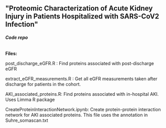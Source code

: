 ## <b>"Proteomic Characterization of Acute Kidney Injury in Patients Hospitalized with SARS-CoV2 Infection"</b>
###### <b>Code repo</b>

<b>Files:</b>

post_discharge_eGFR.R : Find proteins associated with post-discharge eGFR

extract_eGFR_measurements.R :  Get all eGFR measurements taken after discharge for patients in the cohort.

AKI_associated_proteins.R: Find proteins associated with in-hospital AKI. Uses Limma R package

CreateProteinInteractionNetwork.ipynb: Create protein-protein interaction network for AKI associated proteins. 
<t> This file uses the annotation in Suhre_somascan.txt </t>
